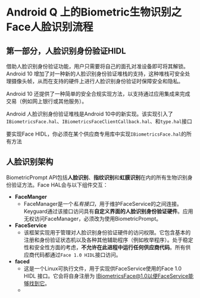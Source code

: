 # Android Q 上的Biometric生物识别之Face人脸识别流程

## 第一部分，人脸识别身份验证HIDL
借助人脸识别身份验证功能，用户只需要将自己的面孔对准设备即可将其解锁。Android 10 增加了对一种新的人脸识别身份验证堆栈的支持，这种堆栈可安全处理摄像头帧，从而在支持的硬件上进行人脸识别身份验证时保障安全和隐私。

Android 10 还提供了一种简单的安全合规实现方法，以支持通过应用集成来完成交易（例如网上银行或其他服务）。

Android 人脸识别身份验证堆栈是Android 10中的新实现。该实现引入了 `IBiometricsFace.hal`、`IBiometricsFaceClientCallback.hal`、和`type.hal`接口

要实现Face HIDL，你必须在某个供应商专用库中实现`IBiometricsFace.hal`的所有方法

## 人脸识别架构
BiometricPrompt API包括**人脸识别**、**指纹识别**和**虹膜识别**在内的所有生物识别身份验证方法。Face HAL会与以下组件交互：

* **FaceManger**
	* FaceManager是一个*私有接口*，用于维护FaceService的之间连接。Keyguard通过该接口访问具有**自定义界面的人脸识别身份验证硬件**。应用无权访问FaceManager，必须改为使用BiometricPrompt。
* **FaceService**
	* 该框架实现用于管理对人脸识别身份验证硬件的访问权限。它包含基本的注册和身份验证状态机以及各种其他辅助程序（例如枚举程序）。处于稳定性和安全性方面的考虑，**不允许在此进程中运行任何供应商代码**。所有供应商代码都通过`Face 1.0 HIDL`接口访问。
* **faced**
	* 这是一个Linux可执行文件，用于实现供FaceService使用的Face 1.0 HIDL 接口。它会将自身注册为 IBiometricsFace@1.0以便FaceService能够找到它。
	* 